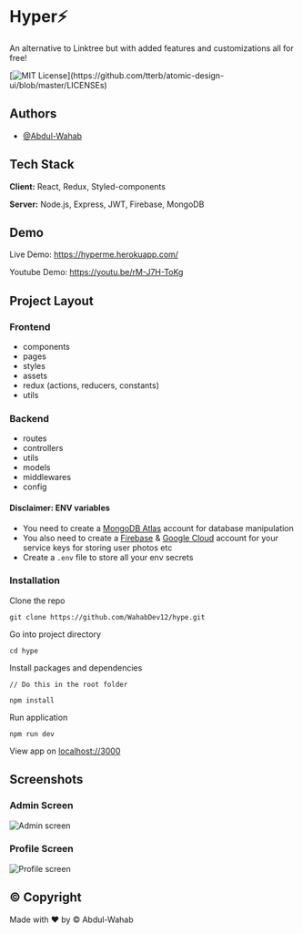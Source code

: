 
# Hyper⚡️

An alternative to Linktree but with added features and customizations all for free!


[![MIT License](https://img.shields.io/apm/l/atomic-design-ui.svg?)](https://github.com/tterb/atomic-design-ui/blob/master/LICENSEs)


## Authors

- [@Abdul-Wahab](https://www.github.com/WahabDev12)


## Tech Stack

**Client:** React, Redux, Styled-components

**Server:** Node.js, Express, JWT, Firebase, MongoDB


## Demo

Live Demo: https://hyperme.herokuapp.com/

Youtube Demo: https://youtu.be/rM-J7H-ToKg


## Project Layout

### Frontend
- components
- pages
- styles
- assets
- redux (actions, reducers, constants)
- utils

### Backend
- routes
- controllers
- utils
- models
- middlewares
- config


#### Disclaimer: ENV variables
- You need to create a [MongoDB Atlas](https://www.mongodb.com/cloud/atlas/lp/try2?utm_source=google&utm_campaign=gs_footprint_row_search_core_brand_atlas_desktop&utm_term=mongodb%20atlas&utm_medium=cpc_paid_search&utm_ad=e&utm_ad_campaign_id=12212624584&adgroup=115749713503) account for database manipulation
- You also need to create a [Firebase](https://firebase.google.com) & [Google Cloud](https://cloud.google.com) account for your service keys for storing user photos etc
- Create a `.env` file to store all your env secrets

### Installation

Clone the repo

```
git clone https://github.com/WahabDev12/hype.git
````
Go into project directory

```
cd hype
```

Install packages and dependencies

```
// Do this in the root folder

npm install
```

Run application

```
npm run dev
```

View app on [localhost://3000](localhost://3000)


## Screenshots

### Admin Screen
![Admin screen](https://firebasestorage.googleapis.com/v0/b/user-uploads-v1.appspot.com/o/hype%2Fss2.png?alt=media&token=fea54f33-fdc3-403b-aaf8-676d1551c8b4)

### Profile Screen
![Profile screen](https://firebasestorage.googleapis.com/v0/b/user-uploads-v1.appspot.com/o/hype%2Fscreenp.png?alt=media&token=d96b12bb-49c3-4e11-ae10-5adfd933dac4)


## &copy; Copyright

Made with ❤️ by &copy; Abdul-Wahab 
